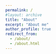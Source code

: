 ```yaml
---
permalink: /
#layout: archive
title: "About"
excerpt: "About me"
author_profile: true
redirect_from:
  - /about/
  - /about.html
---
```



